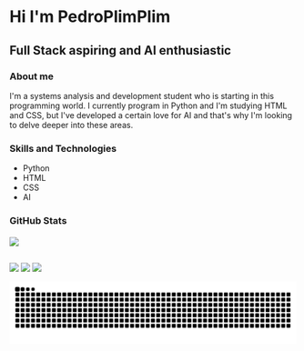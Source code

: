 # **Hi I'm PedroPlimPlim**

## Full Stack aspiring and AI enthusiastic
### About me
I'm a systems analysis and development student who is starting in this programming world. I currently program in Python and I'm studying HTML and CSS, but I've developed a certain love for AI and that's why I'm looking to delve deeper into these areas.

### Skills and Technologies
- Python
- HTML
- CSS
- AI

### GitHub Stats
<a href="https://github.com/PedroPlimPlim/github-readme-stats">
  <img height=200 align="center" src="https://github-readme-stats.vercel.app/api?username=PedroPlimPlim&show_icons=true&theme=tokyonight" />
</a>

  ##
 
<div> 
  
  <a href="https://www.instagram.com/pedro_plim_plim/" target="_blank"><img src="https://img.shields.io/badge/-Instagram-%23E4405F?style=for-the-badge&logo=instagram&logoColor=white" target="_blank"></a>
  <a href = "mailto:harkplay@gmail.com"><img src="https://img.shields.io/badge/-Gmail-%23333?style=for-the-badge&logo=gmail&logoColor=white" target="_blank"></a>
  <a href="https://www.linkedin.com/in/pedroplimplim/" target="_blank"><img src="https://img.shields.io/badge/-LinkedIn-%230077B5?style=for-the-badge&logo=linkedin&logoColor=white" target="_blank"></a> 
  
</div>

![Snake animation](https://github.com/PedroPlimPlim/PedroPlimPlim/blob/output/github-contribution-grid-snake.svg)

<!-- olá -->
